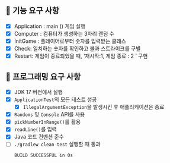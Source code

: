 ## 🚀 기능 요구 사항

+ [x] Application :  main () 게임 실행
+ [x] Computer : 컴퓨터가 생성하는 3자리 랜덤 수
+ [x] InitGame : 플레이어로부터 숫자를 입력받는 클래스
+ [x] Check: 일치하는 숫자를 확인하고 볼과 스트라이크를 구별
+ [x] Restart: 게임이 종료되었을 때, ‘재시작:1, 게임 종료 : 2 ‘ 구현

## 🎯 프로그래밍 요구 사항

+ [x] JDK 17 버전에서 실행
+ [x] `ApplicationTest`의 모든 테스트 성공
  + [x] `IllegalArgumentException`을 발생시킨 후 애플리케이션은 종료
+ [x] `Randoms` 및 `Console` API를 사용
+ [x] `pickNumberInRange()`를 활용
+ [x] `readLine()`를 입력
+ [x] Java 코드 컨벤션 준수
+ [ ] `./gradlew clean test` 실행할 때 통과
    ```
    BUILD SUCCESSFUL in 0s
    ```
